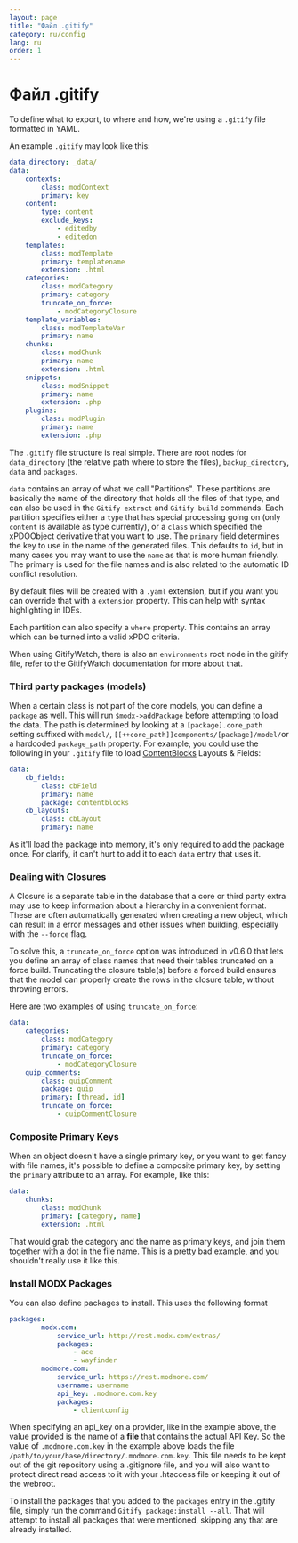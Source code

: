 ```yaml
---
layout: page
title: "Файл .gitify"
category: ru/config
lang: ru
order: 1
---
```


# Файл .gitify

To define what to export, to where and how, we're using a `.gitify` file formatted in YAML.

An example `.gitify` may look like this:

```yaml
data_directory: _data/
data:
    contexts:
        class: modContext
        primary: key
    content:
        type: content
        exclude_keys:
            - editedby
            - editedon
    templates:
        class: modTemplate
        primary: templatename
        extension: .html
    categories:
        class: modCategory
        primary: category
        truncate_on_force:
            - modCategoryClosure
    template_variables:
        class: modTemplateVar
        primary: name
    chunks:
        class: modChunk
        primary: name
        extension: .html
    snippets:
        class: modSnippet
        primary: name
        extension: .php
    plugins:
        class: modPlugin
        primary: name
        extension: .php
```

The `.gitify` file structure is real simple. There are root nodes for `data_directory` (the relative path where to store the files), `backup_directory`, `data` and `packages`. 

`data` contains an array of what we call "Partitions". These partitions are basically the name of the directory that holds all the files of that type, and can also be used in the `Gitify extract` and `Gitify build` commands. Each partition specifies either a `type` that has special processing going on (only `content` is available as type currently), or a `class` which specified the xPDOObject derivative that you want to use. The `primary` field determines the key to use in the name of the generated files. This defaults to `id`, but in many cases you may want to use the `name` as that is more human friendly. The primary is used for the file names and is also related to the automatic ID conflict resolution.

By default files will be created with a `.yaml` extension, but if you want you can override that with a `extension` property. This can help with syntax highlighting in IDEs.

Each partition can also specify a `where` property. This contains an array which can be turned into a valid xPDO criteria. 

When using GitifyWatch, there is also an `environments` root node in the gitify file, refer to the GitifyWatch documentation for more about that. 

### Third party packages (models)

When a certain class is not part of the core models, you can define a `package` as well. This will run `$modx->addPackage` before attempting to load the data. The path is determined by looking at a `[package].core_path` setting suffixed with `model/`, `[[++core_path]]components/[package]/model/`or a hardcoded `package_path` property. For example, you could use the following in your `.gitify` file to load [ContentBlocks](http://modmo.re/cb) Layouts &amp; Fields:

```yaml
data:
    cb_fields:
        class: cbField
        primary: name
        package: contentblocks
    cb_layouts:
        class: cbLayout
        primary: name
```

As it'll load the package into memory, it's only required to add the package once. For clarify, it can't hurt to add it to each `data` entry that uses it.

### Dealing with Closures

A Closure is a separate table in the database that a core or third party extra may use to keep information about a hierarchy in a convenient format. These are often automatically generated when creating a new object, which can result in a error messages and other issues when building, especially with the `--force` flag. 

To solve this, a `truncate_on_force` option was introduced in v0.6.0 that lets you define an array of class names that need their tables truncated on a force build. Truncating the closure table(s) before a forced build ensures that the model can properly create the rows in the closure table, without throwing errors.

Here are two examples of using `truncate_on_force`:

```yaml
data:
    categories:
        class: modCategory
        primary: category
        truncate_on_force:
            - modCategoryClosure
    quip_comments:
        class: quipComment
        package: quip
        primary: [thread, id]
        truncate_on_force: 
            - quipCommentClosure
```

### Composite Primary Keys

When an object doesn't have a single primary key, or you want to get fancy with file names, it's possible to define a composite primary key, by setting the `primary` attribute to an array. For example, like this:

```yaml
data:
    chunks:
        class: modChunk
        primary: [category, name]
        extension: .html
```

That would grab the category and the name as primary keys, and join them together with a dot in the file name. This is a pretty bad example, and you shouldn't really use it like this.

### Install MODX Packages

You can also define packages to install. This uses the following format

```yaml
packages:
        modx.com:
            service_url: http://rest.modx.com/extras/
            packages:
                - ace
                - wayfinder
        modmore.com:
            service_url: https://rest.modmore.com/
            username: username
            api_key: .modmore.com.key
            packages:
                - clientconfig
```

When specifying an api_key on a provider, like in the example above, the value provided is the name of a **file** that contains the actual API Key. So the value of `.modmore.com.key` in the example above loads the file `/path/to/your/base/directory/.modmore.com.key`. This file needs to be kept out of the git repository using a .gitignore file, and you will also want to protect direct read access to it with your .htaccess file or keeping it out of the webroot.

To install the packages that you added to the `packages` entry in the .gitify file, simply run the command `Gitify package:install --all`. That will attempt to install all packages that were mentioned, skipping any that are already installed. 


